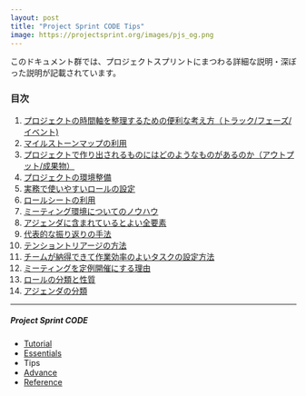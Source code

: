 ```yaml
---
layout: post
title: "Project Sprint CODE Tips"
image: https://projectsprint.org/images/pjs_og.png
---
```


このドキュメント群では、プロジェクトスプリントにまつわる詳細な説明・深ぼった説明が記載されています。

### 目次

1. [プロジェクトの時間軸を整理するための便利な考え方（トラック/フェーズ/イベント)](tips1.md)
2. [マイルストーンマップの利用](tips2.md)
3. [プロジェクトで作り出されるものにはどのようなものがあるのか（アウトプット/成果物）](tips3.md)
4. [プロジェクトの環境整備](tips4.md)
5. [実務で使いやすいロールの設定](tips5.md)
6. [ロールシートの利用](tips6.md)
7. [ミーティング環境についてのノウハウ](tips7.md)
8. [アジェンダに含まれているとよい全要素](tips8.md)
9. [代表的な振り返りの手法](tips9.md)
10. [テンショントリアージの方法](tips10.md)
11. [チームが納得できて作業効率のよいタスクの設定方法](tips11.md)
12. [ミーティングを定例開催にする理由](tips12.md)
13. [ロールの分類と性質](tips13.md)
14. [アジェンダの分類](tips14.md)

---

##### Project Sprint CODE
- [Tutorial](../tutorial.md)
- [Essentials](../essentials.md)
- Tips
- [Advance](../advance.md)
- [Reference](../reference.md)
